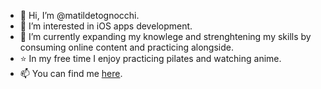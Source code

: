 - 👋 Hi, I’m @matildetognocchi.
- 👀 I’m interested in iOS apps development.
- 🌱 I’m currently expanding my knowlege and strenghtening my skills by consuming online content and practicing alongside.
- ⭐️ In my free time I enjoy practicing pilates and watching anime.
- 📫 You can find me [here](https://www.linkedin.com/in/matilde-tognocchi/).
